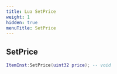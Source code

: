 ```yaml
---
title: Lua SetPrice
weight: 1
hidden: true
menuTitle: SetPrice
---
```

## SetPrice
```lua
ItemInst:SetPrice(uint32 price); -- void
```